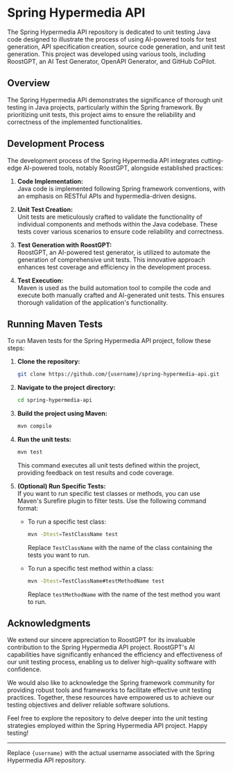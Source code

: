 # Spring Hypermedia API

The Spring Hypermedia API repository is dedicated to unit testing Java code designed to illustrate the process of using AI-powered tools for test generation, API specification creation, source code generation, and unit test generation. This project was developed using various tools, including RoostGPT, an AI Test Generator, OpenAPI Generator, and GitHub CoPilot.

## Overview

The Spring Hypermedia API demonstrates the significance of thorough unit testing in Java projects, particularly within the Spring framework. By prioritizing unit tests, this project aims to ensure the reliability and correctness of the implemented functionalities.

## Development Process

The development process of the Spring Hypermedia API integrates cutting-edge AI-powered tools, notably RoostGPT, alongside established practices:

1. **Code Implementation:**  
   Java code is implemented following Spring framework conventions, with an emphasis on RESTful APIs and hypermedia-driven designs.

2. **Unit Test Creation:**  
   Unit tests are meticulously crafted to validate the functionality of individual components and methods within the Java codebase. These tests cover various scenarios to ensure code reliability and correctness.

3. **Test Generation with RoostGPT:**  
   RoostGPT, an AI-powered test generator, is utilized to automate the generation of comprehensive unit tests. This innovative approach enhances test coverage and efficiency in the development process.

4. **Test Execution:**  
   Maven is used as the build automation tool to compile the code and execute both manually crafted and AI-generated unit tests. This ensures thorough validation of the application's functionality.

## Running Maven Tests

To run Maven tests for the Spring Hypermedia API project, follow these steps:

1. **Clone the repository:**
   ```bash
   git clone https://github.com/{username}/spring-hypermedia-api.git
   ```

2. **Navigate to the project directory:**
   ```bash
   cd spring-hypermedia-api
   ```

3. **Build the project using Maven:**
   ```bash
   mvn compile
   ```

4. **Run the unit tests:**
   ```bash
   mvn test
   ```

   This command executes all unit tests defined within the project, providing feedback on test results and code coverage.

5. **(Optional) Run Specific Tests:**  
   If you want to run specific test classes or methods, you can use Maven's Surefire plugin to filter tests. Use the following command format:

   - To run a specific test class:
     ```bash
     mvn -Dtest=TestClassName test
     ```

     Replace `TestClassName` with the name of the class containing the tests you want to run.

   - To run a specific test method within a class:
     ```bash
     mvn -Dtest=TestClassName#testMethodName test
     ```

     Replace `testMethodName` with the name of the test method you want to run.

## Acknowledgments

We extend our sincere appreciation to RoostGPT for its invaluable contribution to the Spring Hypermedia API project. RoostGPT's AI capabilities have significantly enhanced the efficiency and effectiveness of our unit testing process, enabling us to deliver high-quality software with confidence.

We would also like to acknowledge the Spring framework community for providing robust tools and frameworks to facilitate effective unit testing practices. Together, these resources have empowered us to achieve our testing objectives and deliver reliable software solutions.

Feel free to explore the repository to delve deeper into the unit testing strategies employed within the Spring Hypermedia API project. Happy testing!

---

Replace `{username}` with the actual username associated with the Spring Hypermedia API repository.
